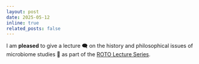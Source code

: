 ```yaml
---
layout: post
date: 2025-05-12
inline: true
related_posts: false
---
```


I am **pleased** to give a lecture 🗨️ on the history and philosophical issues of microbiome studies 🔬 as part of the [ROTO Lecture Series](https://rotorub.wordpress.com/roto-lecture-series/).
